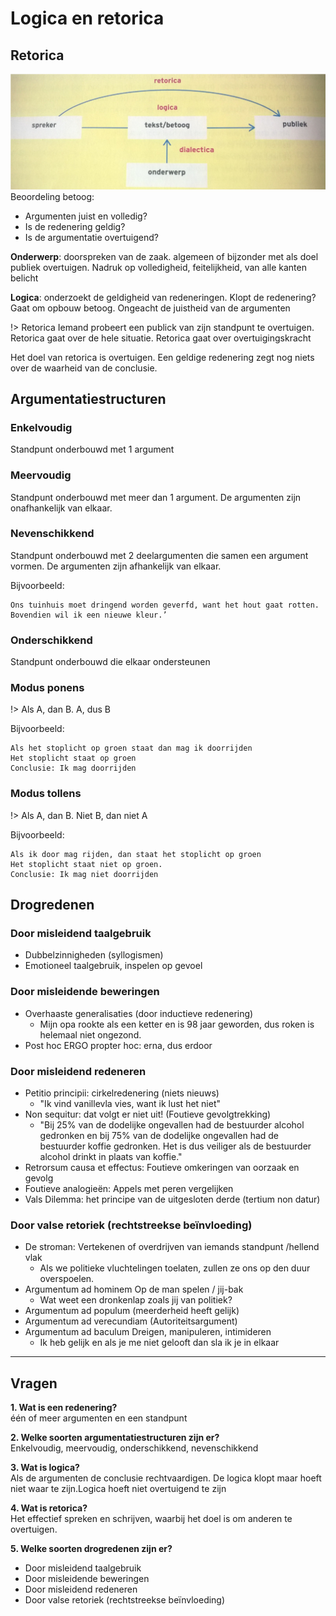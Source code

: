 # Logica en retorica

## Retorica

![Retorische situatie](/minor/filosofie/images/retorische-situatie.png)
Beoordeling betoog:
- Argumenten juist en volledig?
- Is de redenering geldig?
- Is de argumentatie overtuigend?



__Onderwerp__: doorspreken van de zaak. algemeen of bijzonder met als doel publiek overtuigen. Nadruk op volledigheid, feitelijkheid, van alle kanten belicht

__Logica__: onderzoekt de geldigheid van redeneringen. Klopt de redenering? Gaat om opbouw betoog. Ongeacht de juistheid van de argumenten


!> Retorica Iemand probeert een publick van zijn standpunt te overtuigen. Retorica gaat over de hele situatie. Retorica gaat over overtuigingskracht

Het doel van retorica is overtuigen. Een geldige redenering zegt nog niets over de waarheid van de conclusie. 


## Argumentatiestructuren

### Enkelvoudig 
Standpunt onderbouwd met 1 argument

### Meervoudig
Standpunt onderbouwd met meer dan 1 argument. De argumenten zijn onafhankelijk van elkaar. 

### Nevenschikkend
Standpunt onderbouwd met 2 deelargumenten die samen een argument vormen. De argumenten zijn afhankelijk van elkaar. 

Bijvoorbeeld:
```
Ons tuinhuis moet dringend worden geverfd, want het hout gaat rotten. Bovendien wil ik een nieuwe kleur.’
```

### Onderschikkend
Standpunt onderbouwd die elkaar ondersteunen

### Modus ponens
!> Als A, dan B. A, dus B

Bijvoorbeeld: 
```
Als het stoplicht op groen staat dan mag ik doorrijden
Het stoplicht staat op groen
Conclusie: Ik mag doorrijden
```

### Modus tollens
!> Als A, dan B. Niet B, dan niet A

Bijvoorbeeld:
```
Als ik door mag rijden, dan staat het stoplicht op groen
Het stoplicht staat niet op groen. 
Conclusie: Ik mag niet doorrijden

```

## Drogredenen

### Door misleidend taalgebruik
+ Dubbelzinnigheden (syllogismen)
+ Emotioneel taalgebruik, inspelen op gevoel

### Door misleidende beweringen
+ Overhaaste generalisaties (door inductieve redenering)
    * Mijn opa rookte als een ketter en is 98 jaar geworden, dus roken is helemaal niet ongezond.
+ Post hoc ERGO propter hoc: erna, dus erdoor

### Door misleidend redeneren
- Petitio principii: cirkelredenering (niets nieuws)
    + "Ik vind vanillevla vies, want ik lust het niet"
- Non sequitur: dat volgt er niet uit! (Foutieve gevolgtrekking)
    + "Bij 25% van de dodelijke ongevallen had de bestuurder alcohol gedronken en bij 75% van de dodelijke ongevallen had de bestuurder koffie gedronken. Het is dus veiliger als de bestuurder alcohol drinkt in plaats van koffie."
- Retrorsum causa et effectus: Foutieve omkeringen van oorzaak en gevolg
- Foutieve analogieën: Appels met peren vergelijken
- Vals Dilemma: het principe van de uitgesloten derde (tertium non datur)

### Door valse retoriek (rechtstreekse beïnvloeding)
- De stroman: Vertekenen of overdrijven van iemands standpunt /hellend vlak
    + Als we politieke vluchtelingen toelaten, zullen ze ons op den duur overspoelen.
- Argumentum ad hominem Op de man spelen / jij-bak
    + Wat weet een dronkenlap zoals jij van politiek?
- Argumentum ad populum (meerderheid heeft gelijk)
- Argumentum ad verecundiam (Autoriteitsargument)
- Argumentum ad baculum Dreigen, manipuleren, intimideren
    + Ik heb gelijk en als je me niet gelooft dan sla ik je in elkaar

---------


## Vragen
__1. Wat is een redenering?__  
één of meer argumenten en een standpunt

__2. Welke soorten argumentatiestructuren zijn er?__  
Enkelvoudig, meervoudig, onderschikkend, nevenschikkend

__3. Wat is logica?__  
Als de argumenten de conclusie rechtvaardigen. De logica klopt maar hoeft niet waar te zijn.Logica hoeft niet overtuigend te zijn

__4. Wat is retorica?__  
Het effectief spreken en schrijven, waarbij het doel is om anderen te overtuigen. 

__5. Welke soorten drogredenen zijn er?__
+ Door misleidend taalgebruik
+ Door misleidende beweringen
+ Door misleidend redeneren
+ Door valse retoriek (rechtstreekse beïnvloeding)
